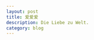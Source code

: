```yaml
---
layout: post
title: 爱爱爱
description: Die Liebe zu Welt.
category: blog
---
```






[Mukosame]:    http://mukosame.github.io  "Mukosame"
